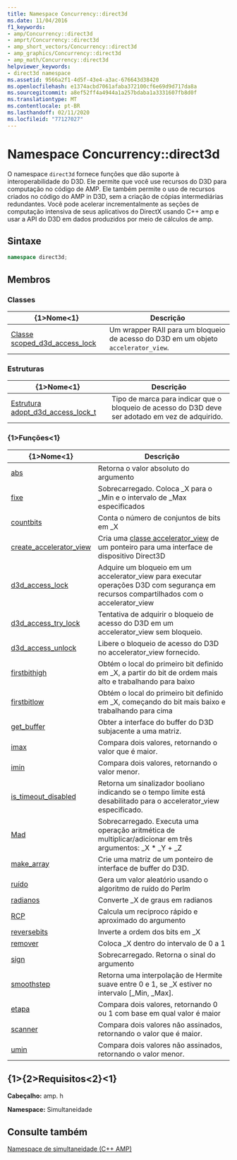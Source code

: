 ```yaml
---
title: Namespace Concurrency::direct3d
ms.date: 11/04/2016
f1_keywords:
- amp/Concurrency::direct3d
- amprt/Concurrency::direct3d
- amp_short_vectors/Concurrency::direct3d
- amp_graphics/Concurrency::direct3d
- amp_math/Concurrency::direct3d
helpviewer_keywords:
- direct3d namespace
ms.assetid: 9566a2f1-4d5f-43e4-a3ac-676643d38420
ms.openlocfilehash: e1374acbd7061afaba372100cf6e69d9d717da8a
ms.sourcegitcommit: a8ef52ff4a4944a1a257bdaba1a3331607fb8d0f
ms.translationtype: MT
ms.contentlocale: pt-BR
ms.lasthandoff: 02/11/2020
ms.locfileid: "77127027"
---
```

# <a name="concurrencydirect3d-namespace"></a>Namespace Concurrency::direct3d

O namespace `direct3d` fornece funções que dão suporte à interoperabilidade do D3D. Ele permite que você use recursos do D3D para computação no código de AMP. Ele também permite o uso de recursos criados no código do AMP in D3D, sem a criação de cópias intermediárias redundantes. Você pode acelerar incrementalmente as seções de computação intensiva de seus aplicativos do DirectX usando C++ amp e usar a API do D3D em dados produzidos por meio de cálculos de amp.

## <a name="syntax"></a>Sintaxe

```cpp
namespace direct3d;
```

## <a name="members"></a>Membros

### <a name="classes"></a>Classes

|{1&gt;Nome&lt;1}|Descrição|
|----------|-----------------|
|[Classe scoped_d3d_access_lock](scoped-d3d-access-lock-class.md)|Um wrapper RAII para um bloqueio de acesso do D3D em um objeto `accelerator_view`.|

### <a name="structures"></a>Estruturas

|{1&gt;Nome&lt;1}|Descrição|
|----------|-----------------|
|[Estrutura adopt_d3d_access_lock_t](adopt-d3d-access-lock-t-structure.md)|Tipo de marca para indicar que o bloqueio de acesso do D3D deve ser adotado em vez de adquirido.|

### <a name="functions"></a>{1&gt;Funções&lt;1}

|{1&gt;Nome&lt;1}|Descrição|
|----------|-----------------|
|[abs](concurrency-direct3d-namespace-functions-amp.md#abs)|Retorna o valor absoluto do argumento|
|[fixe](concurrency-direct3d-namespace-functions-amp.md#clamp)|Sobrecarregado. Coloca _X para o _Min e o intervalo de _Max especificados|
|[countbits](concurrency-direct3d-namespace-functions-amp.md#countbits)|Conta o número de conjuntos de bits em _X|
|[create_accelerator_view](concurrency-direct3d-namespace-functions-amp.md#create_accelerator_view)|Cria uma [classe accelerator_view](accelerator-view-class.md) de um ponteiro para uma interface de dispositivo Direct3D|
|[d3d_access_lock](concurrency-direct3d-namespace-functions-amp.md#d3d_access_lock)|Adquire um bloqueio em um accelerator_view para executar operações D3D com segurança em recursos compartilhados com o accelerator_view|
|[d3d_access_try_lock](concurrency-direct3d-namespace-functions-amp.md#d3d_access_try_lock)|Tentativa de adquirir o bloqueio de acesso do D3D em um accelerator_view sem bloqueio.|
|[d3d_access_unlock](concurrency-direct3d-namespace-functions-amp.md#d3d_access_unlock)|Libere o bloqueio de acesso do D3D no accelerator_view fornecido.|
|[firstbithigh](concurrency-direct3d-namespace-functions-amp.md#firstbithigh)|Obtém o local do primeiro bit definido em _X, a partir do bit de ordem mais alto e trabalhando para baixo|
|[firstbitlow](concurrency-direct3d-namespace-functions-amp.md#firstbitlow)|Obtém o local do primeiro bit definido em _X, começando do bit mais baixo e trabalhando para cima|
|[get_buffer](concurrency-direct3d-namespace-functions-amp.md#get_buffer)|Obter a interface do buffer do D3D subjacente a uma matriz.|
|[imax](concurrency-direct3d-namespace-functions-amp.md#imax)|Compara dois valores, retornando o valor que é maior.|
|[imin](concurrency-direct3d-namespace-functions-amp.md#imin)|Compara dois valores, retornando o valor menor.|
|[is_timeout_disabled](concurrency-direct3d-namespace-functions-amp.md#is_timeout_disabled)|Retorna um sinalizador booliano indicando se o tempo limite está desabilitado para o accelerator_view especificado.|
|[Mad](concurrency-direct3d-namespace-functions-amp.md#mad)|Sobrecarregado. Executa uma operação aritmética de multiplicar/adicionar em três argumentos: _X \* _Y + _Z|
|[make_array](concurrency-direct3d-namespace-functions-amp.md#make_array)|Crie uma matriz de um ponteiro de interface de buffer do D3D.|
|[ruído](concurrency-direct3d-namespace-functions-amp.md#noise)|Gera um valor aleatório usando o algoritmo de ruído do Perlm|
|[radianos](concurrency-direct3d-namespace-functions-amp.md#radians)|Converte _X de graus em radianos|
|[RCP](concurrency-direct3d-namespace-functions-amp.md#rcp)|Calcula um recíproco rápido e aproximado do argumento|
|[reversebits](concurrency-direct3d-namespace-functions-amp.md#reversebits)|Inverte a ordem dos bits em _X|
|[remover](concurrency-direct3d-namespace-functions-amp.md#saturate)|Coloca _X dentro do intervalo de 0 a 1|
|[sign](concurrency-direct3d-namespace-functions-amp.md#sign)|Sobrecarregado. Retorna o sinal do argumento|
|[smoothstep](concurrency-direct3d-namespace-functions-amp.md#smoothstep)|Retorna uma interpolação de Hermite suave entre 0 e 1, se _X estiver no intervalo [_Min, _Max].|
|[etapa](concurrency-direct3d-namespace-functions-amp.md#step)|Compara dois valores, retornando 0 ou 1 com base em qual valor é maior|
|[scanner](concurrency-direct3d-namespace-functions-amp.md#umax)|Compara dois valores não assinados, retornando o valor que é maior.|
|[umin](concurrency-direct3d-namespace-functions-amp.md#umin)|Compara dois valores não assinados, retornando o valor menor.|

## <a name="requirements"></a>{1&gt;{2&gt;Requisitos&lt;2}&lt;1}

**Cabeçalho:** amp. h

**Namespace:** Simultaneidade

## <a name="see-also"></a>Consulte também

[Namespace de simultaneidade (C++ AMP)](concurrency-namespace-cpp-amp.md)
